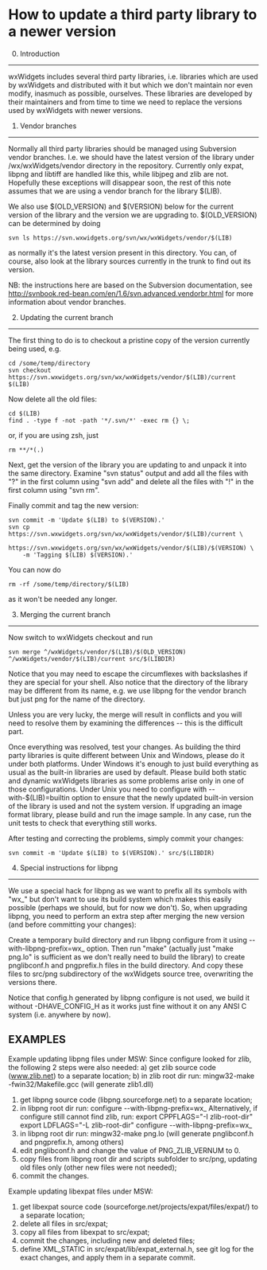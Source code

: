 How to update a third party library to a newer version
======================================================

0. Introduction
---------------

wxWidgets includes several third party libraries, i.e. libraries which are
used by wxWidgets and distributed with it but which we don't maintain nor even
modify, inasmuch as possible, ourselves. These libraries are developed by
their maintainers and from time to time we need to replace the versions used
by wxWidgets with newer versions.


1. Vendor branches
------------------

Normally all third party libraries should be managed using Subversion vendor
branches. I.e. we should have the latest version of the library under
/wx/wxWidgets/vendor directory in the repository. Currently only expat, libpng
and libtiff are handled like this, while libjpeg and zlib are not. Hopefully
these exceptions will disappear soon, the rest of this note assumes that we
are using a vendor branch for the library $(LIB).

We also use $(OLD_VERSION) and $(VERSION) below for the current version of the
library and the version we are upgrading to. $(OLD_VERSION) can be determined
by doing

    svn ls https://svn.wxwidgets.org/svn/wx/wxWidgets/vendor/$(LIB)

as normally it's the latest version present in this directory. You can, of
course, also look at the library sources currently in the trunk to find out
its version.


NB: the instructions here are based on the Subversion documentation, see
http://svnbook.red-bean.com/en/1.6/svn.advanced.vendorbr.html for more
information about vendor branches.


2. Updating the current branch
------------------------------

The first thing to do is to checkout a pristine copy of the version currently
being used, e.g.

    cd /some/temp/directory
    svn checkout https://svn.wxwidgets.org/svn/wx/wxWidgets/vendor/$(LIB)/current $(LIB)

Now delete all the old files:

    cd $(LIB)
    find . -type f -not -path '*/.svn/*' -exec rm {} \;

or, if you are using zsh, just

    rm **/*(.)

Next, get the version of the library you are updating to and unpack it into
the same directory. Examine "svn status" output and add all the files with "?"
in the first column using "svn add" and delete all the files with "!" in the
first column using "svn rm".

Finally commit and tag the new version:

    svn commit -m 'Update $(LIB) to $(VERSION).'
    svn cp https://svn.wxwidgets.org/svn/wx/wxWidgets/vendor/$(LIB)/current \
        https://svn.wxwidgets.org/svn/wx/wxWidgets/vendor/$(LIB)/$(VERSION) \
        -m 'Tagging $(LIB) $(VERSION).'

You can now do

    rm -rf /some/temp/directory/$(LIB)

as it won't be needed any longer.


3. Merging the current branch
-----------------------------

Now switch to wxWidgets checkout and run

    svn merge ^/wxWidgets/vendor/$(LIB)/$(OLD_VERSION) ^/wxWidgets/vendor/$(LIB)/current src/$(LIBDIR)

Notice that you may need to escape the circumflexes with backslashes if they
are special for your shell. Also notice that the directory of the library may
be different from its name, e.g. we use libpng for the vendor branch but just
png for the name of the directory.

Unless you are very lucky, the merge will result in conflicts and you will
need to resolve them by examining the differences -- this is the difficult
part.

Once everything was resolved, test your changes. As building the third party
libraries is quite different between Unix and Windows, please do it under both
platforms. Under Windows it's enough to just build everything as usual as the
built-in libraries are used by default. Please build both static and dynamic
wxWidgets libraries as some problems arise only in one of those configurations.
Under Unix you need to configure with --with-$(LIB)=builtin option to ensure
that the newly updated built-in version of the library is used and not the
system version. If upgrading an image format library, please build and run the
image sample. In any case, run the unit tests to check that everything still
works.

After testing and correcting the problems, simply commit your changes:

    svn commit -m 'Update $(LIB) to $(VERSION).' src/$(LIBDIR)


4. Special instructions for libpng
----------------------------------

We use a special hack for libpng as we want to prefix all its symbols with
"wx_" but don't want to use its build system which makes this easily possible
(perhaps we should, but for now we don't). So, when upgrading libpng, you need
to perform an extra step after merging the new version (and before committing
your changes):

Create a temporary build directory and run libpng configure from it using
--with-libpng-prefix=wx_ option. Then run "make" (actually just "make png.lo"
is sufficient as we don't really need to build the library) to create
pnglibconf.h and pngprefix.h files in the build directory. And copy these
files to src/png subdirectory of the wxWidgets source tree, overwriting the
versions there.

Notice that config.h generated by libpng configure is not used, we build it
without -DHAVE_CONFIG_H as it works just fine without it on any ANSI C system
(i.e. anywhere by now).


EXAMPLES
----------------------------------

Example updating libpng files under MSW:
    Since configure looked for zlib, the following 2 steps were also needed:
    a) get zlib source code (www.zlib.net) to a separate location;
    b) in zlib root dir run: mingw32-make -fwin32/Makefile.gcc
       (will generate zlib1.dll)
1) get libpng source code (libpng.sourceforge.net) to a separate location;
2) in libpng root dir run:
   configure --with-libpng-prefix=wx_
   Alternatively, if configure still cannot find zlib, run:
   export CPPFLAGS="-I zlib-root-dir"
   export LDFLAGS="-L zlib-root-dir"
   configure --with-libpng-prefix=wx_
3) in libpng root dir run:
   mingw32-make png.lo
   (will generate pnglibconf.h and pngprefix.h, among others)
4) edit pnglibconf.h and change the value of PNG_ZLIB_VERNUM to 0.
5) copy files from libpng root dir and scripts subfolder to src/png, updating old files only (other new files were not needed);
6) commit the changes.


Example updating libexpat files under MSW:
1) get libexpat source code (sourceforge.net/projects/expat/files/expat/) to a separate location;
2) delete all files in src/expat;
3) copy all files from libexpat to src/expat;
4) commit the changes, including new and deleted files;
5) define XML_STATIC in src/expat/lib/expat_external.h, see git log for the exact changes, and apply them in a separate commit.
